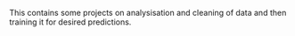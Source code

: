 This contains some projects on analysisation and cleaning of data and then training it for desired predictions.

